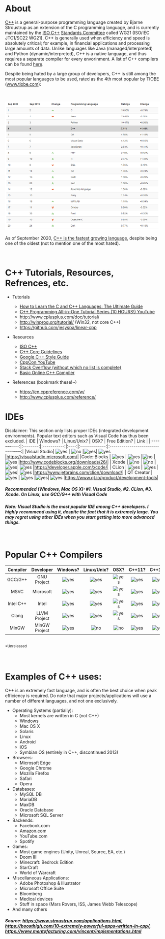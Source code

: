 # About
[C++][cpp-wiki] is a general-purpose programming language created by Bjarne Stroustrup as an extension of the C programming language, and is currently maintained by the [ISO C++][isocpp] [Standards Committee][isocpp-committee] called WG21 (ISO/IEC JTC1/SC22 WG21). C++ is generally used when efficiency and speed is absolutely critical; for example, in financial applications and processing large amounts of data. Unlike languages like Java (managed/interpreted) and Python (dynamic/interpreted), C++ is a native language, and thus requires a separate compiler for every envorinment. A list of C++ compilers can be found [here][cpp-compilers].

Despite being hated by a large group of developers, C++ is still among the most popular languages to be used, rated as the 4th most popular by TIOBE (www.tiobe.com):


<br><br>![tiobepop]

As of September 2020, [C++ is the fastest growing language][growth], despite being one of the oldest (not to mention one of the most hated).

<br>

# C++ Tutorials, Resources, Refrences, etc.
- Tutorials
   - [How to Learn the C and C++ Languages: The Ultimate Guide](https://www.toptal.com/c/the-ultimate-list-of-resources-to-learn-c-and-c-plus-plus)
   - [C++ Programming All-in-One Tutorial Series (10 HOURS!) YouTube](https://www.youtube.com/watch?v=_bYFu9mBnr4)
   - http://www.cplusplus.com/doc/tutorial/
   - http://winprog.org/tutorial/ (Win32, not core C++)
   - https://github.com/jesyspa/linear-cpp
- Resources
   - [ISO C++](https://isocpp.org/)
   - [C++ Core Guidelines](http://isocpp.github.io/CppCoreGuidelines/CppCoreGuidelines)
   - [Google C++ Style Guide](https://google.github.io/styleguide/cppguide.html)
   - [CppCon YouTube](https://www.youtube.com/user/CppCon)
   - [Stack Overflow (without which no list is complete)](https://stackoverflow.com/questions/tagged/c%2b%2b)
   - [Basic Online C++ Compiler](http://cpp.sh/)
   
- References (bookmark these!~)
   - https://en.cppreference.com/w/
   - http://www.cplusplus.com/reference/

# IDEs
Disclaimer: This section only lists proper IDEs (integrated development environments). Popular text editors such as Visual Code has thus been excluded.
|     IDE     | Windows? | Linux/Unix? | OSX? | Free Edition? | Link |
|:-----------:|:--------:|:-----------:|:----:|:-------------:|:---------------------------------:|
|Visual Studio|  ![yes]  |    ![no]    |![yes]|    ![yes]     |https://visualstudio.microsoft.com/|
|Code::Blocks |  ![yes]  |   ![yes]    |![no] |    ![yes]     |http://www.codeblocks.org/downloads/26/|
|    Xcode    |  ![no]   |    ![no]    |![yes]|    ![yes]     |https://developer.apple.com/xcode/|
|    CLion    |  ![yes]  |   ![yes]    |![yes]|    ![yes]     |https://www.jetbrains.com/clion/download/|
| QT Creator  |  ![yes]  |   ![yes]    |![yes]|    ![yes]     |https://www.qt.io/product/development-tools|

##### Recommended (Windows, Mac OS X): #1. Visual Studio, #2. CLion, #3. Xcode. On Linux, use GCC/G++ with Visual Code
##### Note: Visual Studio is the most popular IDE among C++ developers. I highly recommend using it, despite the fact that it is extremely large. You may regret using other IDEs when you start getting into more advanced things.

<br>

# Popular C++ Compilers

| Compiler |  Developer  | Windows? | Linux/Unix? | OSX? | C++11? | C++14? |  C++17?  | C++20? |
|:--------:|:-----------:|:--------:|:-----------:|:----:|:------:|:------:|:--------:|:------:|
|  GCC/G++ | GNU Project |  ![yes]  |   ![yes]    |![yes]| ![yes] | ![yes] |  ![yes]  | *      |
|   MSVC   |  Microsoft  |  ![yes]  |   ![yes]    |![yes]| ![yes] | ![yes] |  ![yes]  | *      |
| Intel C++|    Intel    |  ![yes]  |   ![yes]    |![yes]| ![yes] | ![yes] |![partial]| *      |
|  Clang   |LLVM Project |  ![yes]  |   ![yes]    |![yes]| ![yes] | ![yes] |  ![yes]  | *      |
|  MinGW   |MinGW Project|  ![yes]  |   ![no]     |![no] | ![yes] | ![yes] |  ![yes]  | *      |

<br><sup>*Unreleased</sup>

<br>

# Examples of C++ uses:
C++ is an extremely fast language, and is often the best choice when peak efficiency is required. Do note that major projects/applications will use a number of different languages, and not one exclusively.

- Operating Systems (partially):
   - Most kernels are written in C (not C++)
   - Windows
   - Mac OS X
   - Solaris
   - Linux
   - Android
   - iOS
   - Symbian OS (entirely in C++, discontinued 2013)
- Browsers:
   - Microsoft Edge
   - Google Chrome
   - Mozilla Firefox
   - Safari
   - Opera
- Databases:
   - MySQL DB
   - MariaDB
   - MaxDB
   - Oracle Database
   - Microsoft SQL Server
- Backends:
   - Facebook.<span></span>com
   - Amazon.<span></span>com
   - YouTube.<span></span>com
   - Spotify
- Games:
   - Most game engines (Unity, Unreal, Source, EA, etc.)
   - Doom III
   - Minecraft: Bedrock Edition
   - StarCraft
   - World of Warcraft
- Miscellaneous Applications:
   - Adobe Photoshop & Illustrator
   - Microsoft Office Suite
   - Bloomberg
   - Medical devices
   - Stuff in space (Mars Rovers, ISS, James Webb Telescope)
- And many others

##### Source: https://www.stroustrup.com/applications.html, https://boosthigh.com/10-extremely-powerful-apps-written-in-cpp/, https://www.mentofacturing.com/vincent/implementations.html




[cpp-wiki]: https://en.wikipedia.org/wiki/C%2B%2B
[isocpp]: https://isocpp.org/
[isocpp-committee]: https://isocpp.org/std/the-committee
[cpp-compilers]: https://en.wikipedia.org/wiki/List_of_compilers#C++_compilers
[yes]: https://img.shields.io/badge/-yes-brightgreen
[partial]: https://img.shields.io/badge/-partial-yellow
[no]: https://img.shields.io/badge/-no-red
[growth]: https://www.techrepublic.com/article/c-is-now-the-fastest-growing-programming-language/
[tiobepop]: ./tiobepopular.png
